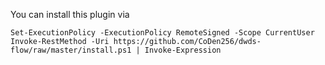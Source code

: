 You can install this plugin via

    Set-ExecutionPolicy -ExecutionPolicy RemoteSigned -Scope CurrentUser
    Invoke-RestMethod -Uri https://github.com/CoDen256/dwds-flow/raw/master/install.ps1 | Invoke-Expression
